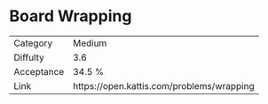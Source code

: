 # Board Wrapping

<table>
    <tr>
        <td>Category</td>
        <td>Medium</td>
    </tr>
    <tr>
        <td>Diffulty</td>
        <td>3.6</td>
    </tr>
    <tr>
        <td>Acceptance</td>
        <td>34.5 %</td>
    </tr>
    <tr>
        <td>Link</td>
        <td>https://open.kattis.com/problems/wrapping</td>
    </tr>
</table>